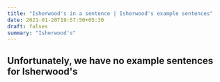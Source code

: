 ```yaml
---
title: "Isherwood's in a sentence | Isherwood's example sentences"
date: 2021-01-20T19:57:50+05:30
draft: falses
summary: "Isherwood's"
---
```

## Unfortunately, we have no example sentences for Isherwood's                 
